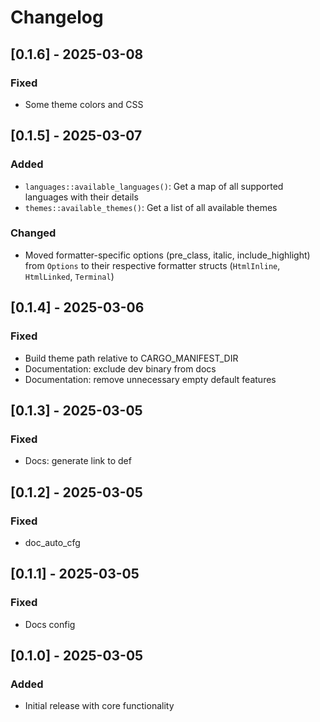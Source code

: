 # Changelog

## [0.1.6] - 2025-03-08

### Fixed
- Some theme colors and CSS

## [0.1.5] - 2025-03-07

### Added
- `languages::available_languages()`: Get a map of all supported languages with their details
- `themes::available_themes()`: Get a list of all available themes

### Changed
- Moved formatter-specific options (pre_class, italic, include_highlight) from `Options` to their respective formatter structs (`HtmlInline`, `HtmlLinked`, `Terminal`)

## [0.1.4] - 2025-03-06

### Fixed
- Build theme path relative to CARGO_MANIFEST_DIR
- Documentation: exclude dev binary from docs
- Documentation: remove unnecessary empty default features

## [0.1.3] - 2025-03-05

### Fixed
- Docs: generate link to def

## [0.1.2] - 2025-03-05

### Fixed
- doc_auto_cfg

## [0.1.1] - 2025-03-05

### Fixed
- Docs config

## [0.1.0] - 2025-03-05

### Added
- Initial release with core functionality
